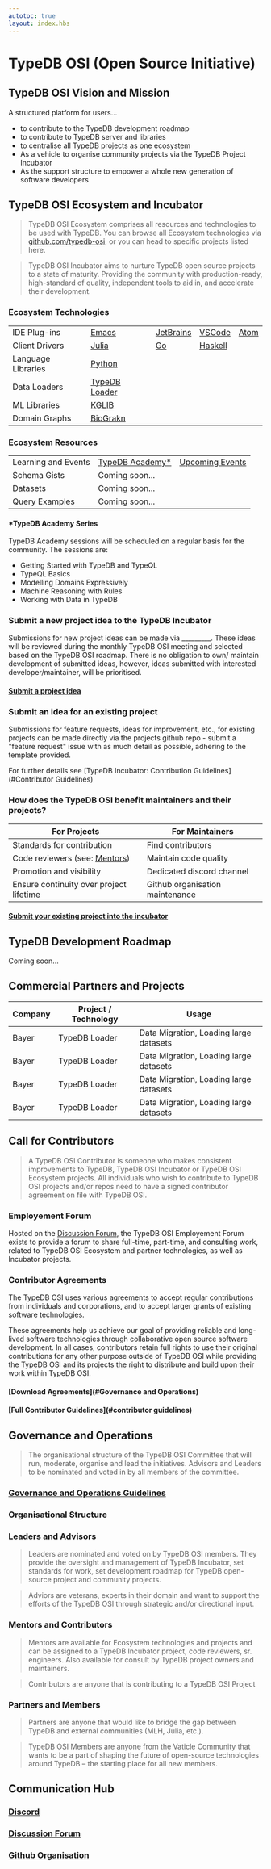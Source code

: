 ```yaml
---
autotoc: true
layout: index.hbs
---
```


# TypeDB OSI (Open Source Initiative) 

## TypeDB OSI Vision and Mission

A structured platform for users...

* to contribute to the TypeDB development roadmap
* to contribute to TypeDB server and libraries
* to centralise all TypeDB projects as one ecosystem
* As a vehicle to organise community projects via the TypeDB Project Incubator
* As the support structure to empower a whole new generation of software developers

## TypeDB OSI Ecosystem and Incubator
>TypeDB OSI Ecosystem comprises all resources and technologies to be used with TypeDB. You can browse all Ecosystem technologies via [github.com/typedb-osi](https://github.com/typedb-osi), or you can head to specific projects listed here.

>TypeDB OSI Incubator aims to nurture TypeDB open source projects to a state of  maturity. Providing the community with production-ready,  high-standard of quality, independent tools to aid in, and accelerate their development.

### Ecosystem Technologies
|  |  |  |  | |
| ---- | --- | ---| ---| --- |
|IDE Plug-ins | [Emacs](https://github.com/typedb-osi/typeql-plugin-emacs) | [JetBrains](https://github.com/typedb-osi/typeql-plugin-jetbrains) | [VSCode](https://github.com/typedb-osi/typeql-plugin-vscode) | [Atom](https://github.com/typedb-osi/typeql-plugin-atom) |
| Client Drivers   | [Julia](https://github.com/typedb-osi/TypeDBClient.jl) | [Go](https://github.com/taliesins/typedb-client-go) | [Haskell](https://github.com/typedb-osi/typedb-client-haskell)
| Language Libraries   | [Python](https://github.com/typedb-osi/typeql-lang-python)   
| Data Loaders   | [TypeDB Loader](https://github.com/bayer-science-for-a-better-life/grami)    
| ML Libraries   | [KGLIB](https://github.com/vaticle/KGLIB)
| Domain Graphs| [BioGrakn](https://github.com/vaticle/biograkn-covid)

### Ecosystem Resources
|  | | |
| ---- | --- | --- | 
| Learning and Events   | [TypeDB Academy*](https://forum.vaticle.com/c/learning/graknacademy/25) | [Upcoming Events](https://forum.vaticle.com/c/events/online-events/26) 
| Schema Gists | Coming soon...
| Datasets | Coming soon...
| Query Examples | Coming soon...

#### *TypeDB Academy Series 
TypeDB Academy sessions will be scheduled on a regular basis for the community. The sessions are: 
* Getting Started with TypeDB and TypeQL
* TypeQL Basics 
* Modelling Domains Expressively 
* Machine Reasoning with Rules
* Working with Data in TypeDB

### Submit a new project idea to the TypeDB Incubator

Submissions for new project ideas can be made via _________. These ideas will be reviewed during the monthly TypeDB OSI meeting and selected based on the TypeDB OSI roadmap. There is no obligation to own/ maintain development of submitted ideas, however, ideas submitted with interested developer/maintainer, will be prioritised.
#### [Submit a project idea](mailto:daniel@vaticle.com)

### Submit an idea for an existing project

Submissions for feature requests, ideas for improvement, etc., for existing projects can be made directly via the projects github repo - submit a "feature request" issue with as much detail as possible, adhering to the template provided.

For further details see [TypeDB Incubator: Contribution Guidelines](#Contributor Guidelines)

### How does the TypeDB OSI benefit maintainers and their projects?
|For Projects | For Maintainers |
| --- | --- |
| Standards for contribution  | Find contributors
| Code reviewers (see: [Mentors](#Mentors)) | Maintain code quality | 
| Promotion and visibility | Dedicated discord channel|
| Ensure continuity over project lifetime | Github organisation maintenance |

#### [Submit your existing project into the incubator](mailto:daniel@vaticle.com)

## TypeDB Development Roadmap

Coming soon...

## Commercial Partners and Projects

| Company | Project / Technology | Usage                                  |
| ------- | -------------------- | -------------------------------------- |
| Bayer   | TypeDB Loader        | Data Migration, Loading large datasets |
| Bayer   | TypeDB Loader        | Data Migration, Loading large datasets |
| Bayer   | TypeDB Loader        | Data Migration, Loading large datasets |
| Bayer   | TypeDB Loader        | Data Migration, Loading large datasets |

## Call for Contributors
>A TypeDB OSI Contributor is someone who makes consistent improvements to TypeDB, TypeDB OSI Incubator or TypeDB OSI Ecosystem projects. All individuals who wish to contribute to TypeDB OSI projects and/or repos need to have a signed contributor agreement on file with TypeDB OSI.

### Employement Forum
Hosted on the [Discussion Forum](#discussion-forumhttpsforumvaticlecom), the TypeDB OSI Employement Forum exists to provide a forum to share full-time, part-time, and consulting work, related to TypeDB OSI Ecosystem and partner technologies, as well as Incubator projects.

### Contributor Agreements
The TypeDB OSI  uses various agreements to accept regular contributions from individuals and corporations, and to accept larger grants of existing software technologies.

These agreements help us achieve our goal of providing reliable and long-lived software technologies through collaborative open source software development. In all cases, contributors retain full rights to use their original contributions for any other purpose outside of TypeDB OSI while providing the TypeDB OSI and its projects the right to distribute and build upon their work within TypeDB OSI. 
#### [Download Agreements](#Governance and Operations)
#### [Full Contributor Guidelines](#contributor guidelines)

## Governance and Operations
>The organisational structure of the TypeDB OSI Committee that will run, moderate, organise and lead the initiatives. Advisors and Leaders to be nominated and voted in by all members of the committee. 
### [Governance and Operations Guidelines](https://github.com/typedb-osi/docs/blob/master/governance.md)

### Organisational Structure

### Leaders and Advisors

>Leaders are nominated and voted on by TypeDB OSI members. They provide the oversight and management of TypeDB Incubator, set standards for work, set development roadmap for TypeDB open-source project and community projects.

>Adviors are veterans, experts in their domain and want to support the efforts of the TypeDB OSI through strategic and/or directional input.


### Mentors and Contributors

>Mentors are available for Ecosystem technologies and projects and can be assigned to a TypeDB Incubator project, code reviewers, sr. engineers. Also available for consult by TypeDB project owners and maintainers. 

>Contributors are anyone that is contributing to a TypeDB OSI Project

### Partners and Members

>Partners are anyone that would like to bridge the gap between TypeDB and external communities (MLH, Julia, etc.).  

>TypeDB OSI Members are anyone from the Vaticle Community that wants to be a part of shaping the future of open-source technologies around TypeDB – the starting place for all new members.

## Communication Hub

### [Discord](https://grakn.ai/discord)

### [Discussion Forum](https://forum.vaticle.com)

### [Github Organisation](https://github.com/typedb-osi)
